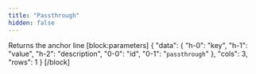```yaml
---
title: "Passthrough"
hidden: false
---
```

Returns the anchor line
[block:parameters]
{
  "data": {
    "h-0": "key",
    "h-1": "value",
    "h-2": "description",
    "0-0": "id",
    "0-1": "`passthrough`"
  },
  "cols": 3,
  "rows": 1
}
[/block]